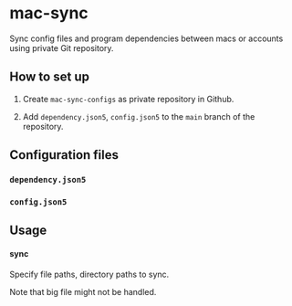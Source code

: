 # mac-sync

Sync config files and program dependencies between macs or accounts using private Git repository.

## How to set up

1. Create `mac-sync-configs` as private repository in Github.

2. Add `dependency.json5`, `config.json5` to the `main` branch of the repository.

## Configuration files

### `dependency.json5`

### `config.json5`

## Usage

#### sync

Specify file paths, directory paths to sync.

Note that big file might not be handled.
